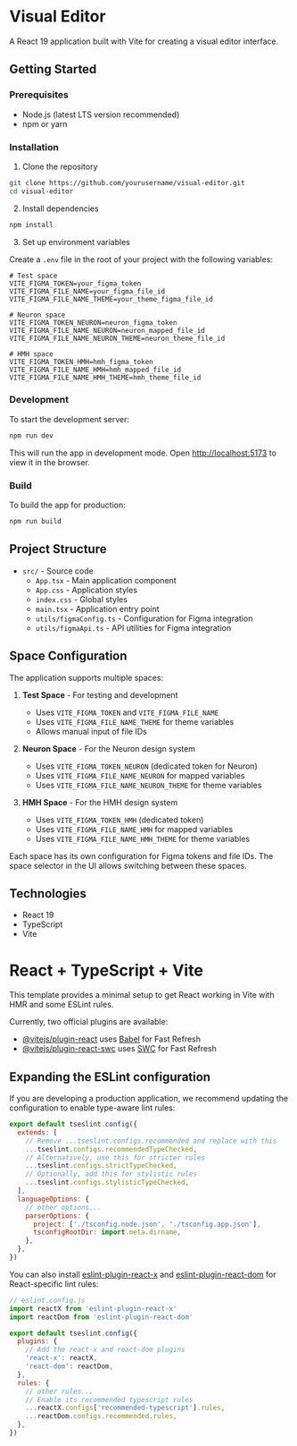 # Visual Editor

A React 19 application built with Vite for creating a visual editor interface.

## Getting Started

### Prerequisites

- Node.js (latest LTS version recommended)
- npm or yarn

### Installation

1. Clone the repository
```bash
git clone https://github.com/yourusername/visual-editor.git
cd visual-editor
```

2. Install dependencies
```bash
npm install
```

3. Set up environment variables

Create a `.env` file in the root of your project with the following variables:

```
# Test space
VITE_FIGMA_TOKEN=your_figma_token
VITE_FIGMA_FILE_NAME=your_figma_file_id
VITE_FIGMA_FILE_NAME_THEME=your_theme_figma_file_id

# Neuron space
VITE_FIGMA_TOKEN_NEURON=neuron_figma_token
VITE_FIGMA_FILE_NAME_NEURON=neuron_mapped_file_id
VITE_FIGMA_FILE_NAME_NEURON_THEME=neuron_theme_file_id

# HMH space
VITE_FIGMA_TOKEN_HMH=hmh_figma_token
VITE_FIGMA_FILE_NAME_HMH=hmh_mapped_file_id
VITE_FIGMA_FILE_NAME_HMH_THEME=hmh_theme_file_id
```

### Development

To start the development server:
```bash
npm run dev
```

This will run the app in development mode. Open [http://localhost:5173](http://localhost:5173) to view it in the browser.

### Build

To build the app for production:
```bash
npm run build
```

## Project Structure

- `src/` - Source code
  - `App.tsx` - Main application component
  - `App.css` - Application styles
  - `index.css` - Global styles
  - `main.tsx` - Application entry point
  - `utils/figmaConfig.ts` - Configuration for Figma integration
  - `utils/figmaApi.ts` - API utilities for Figma integration

## Space Configuration

The application supports multiple spaces:

1. **Test Space** - For testing and development
   - Uses `VITE_FIGMA_TOKEN` and `VITE_FIGMA_FILE_NAME`
   - Uses `VITE_FIGMA_FILE_NAME_THEME` for theme variables
   - Allows manual input of file IDs

2. **Neuron Space** - For the Neuron design system
   - Uses `VITE_FIGMA_TOKEN_NEURON` (dedicated token for Neuron)
   - Uses `VITE_FIGMA_FILE_NAME_NEURON` for mapped variables
   - Uses `VITE_FIGMA_FILE_NAME_NEURON_THEME` for theme variables

3. **HMH Space** - For the HMH design system
   - Uses `VITE_FIGMA_TOKEN_HMH` (dedicated token)
   - Uses `VITE_FIGMA_FILE_NAME_HMH` for mapped variables
   - Uses `VITE_FIGMA_FILE_NAME_HMH_THEME` for theme variables

Each space has its own configuration for Figma tokens and file IDs. The space selector in the UI allows switching between these spaces.

## Technologies

- React 19
- TypeScript
- Vite

# React + TypeScript + Vite

This template provides a minimal setup to get React working in Vite with HMR and some ESLint rules.

Currently, two official plugins are available:

- [@vitejs/plugin-react](https://github.com/vitejs/vite-plugin-react/blob/main/packages/plugin-react/README.md) uses [Babel](https://babeljs.io/) for Fast Refresh
- [@vitejs/plugin-react-swc](https://github.com/vitejs/vite-plugin-react-swc) uses [SWC](https://swc.rs/) for Fast Refresh

## Expanding the ESLint configuration

If you are developing a production application, we recommend updating the configuration to enable type-aware lint rules:

```js
export default tseslint.config({
  extends: [
    // Remove ...tseslint.configs.recommended and replace with this
    ...tseslint.configs.recommendedTypeChecked,
    // Alternatively, use this for stricter rules
    ...tseslint.configs.strictTypeChecked,
    // Optionally, add this for stylistic rules
    ...tseslint.configs.stylisticTypeChecked,
  ],
  languageOptions: {
    // other options...
    parserOptions: {
      project: ['./tsconfig.node.json', './tsconfig.app.json'],
      tsconfigRootDir: import.meta.dirname,
    },
  },
})
```

You can also install [eslint-plugin-react-x](https://github.com/Rel1cx/eslint-react/tree/main/packages/plugins/eslint-plugin-react-x) and [eslint-plugin-react-dom](https://github.com/Rel1cx/eslint-react/tree/main/packages/plugins/eslint-plugin-react-dom) for React-specific lint rules:

```js
// eslint.config.js
import reactX from 'eslint-plugin-react-x'
import reactDom from 'eslint-plugin-react-dom'

export default tseslint.config({
  plugins: {
    // Add the react-x and react-dom plugins
    'react-x': reactX,
    'react-dom': reactDom,
  },
  rules: {
    // other rules...
    // Enable its recommended typescript rules
    ...reactX.configs['recommended-typescript'].rules,
    ...reactDom.configs.recommended.rules,
  },
})
```
